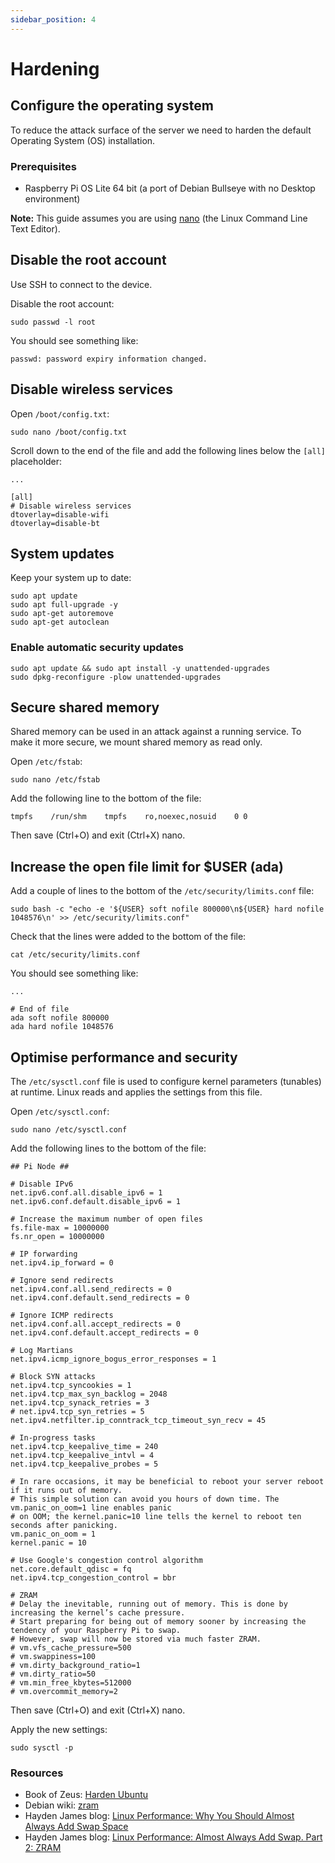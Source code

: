 ```yaml
---
sidebar_position: 4
---
```


# Hardening

## Configure the operating system

To reduce the attack surface of the server we need to harden the default Operating System (OS) installation.

### Prerequisites

- Raspberry Pi OS Lite 64 bit (a port of Debian Bullseye with no Desktop environment)

**Note:** This guide assumes you are using <a href="https://www.nano-editor.org/" target="_blank">nano</a> (the Linux Command Line Text Editor).

## Disable the root account

Use SSH to connect to the device.

Disable the root account:

```
sudo passwd -l root
```

You should see something like:

```
passwd: password expiry information changed.
```

## Disable wireless services

Open `/boot/config.txt`:

```
sudo nano /boot/config.txt
```

Scroll down to the end of the file and add the following lines below the `[all]` placeholder:

```
...

[all]
# Disable wireless services
dtoverlay=disable-wifi
dtoverlay=disable-bt
```

## System updates

Keep your system up to date:

```
sudo apt update
sudo apt full-upgrade -y
sudo apt-get autoremove
sudo apt-get autoclean
```

### Enable automatic security updates

```
sudo apt update && sudo apt install -y unattended-upgrades
sudo dpkg-reconfigure -plow unattended-upgrades
```

## Secure shared memory

Shared memory can be used in an attack against a running service. To make it more secure, we mount shared memory as 
read only. 

Open `/etc/fstab`:

```
sudo nano /etc/fstab
```

Add the following line to the bottom of the file:

```
tmpfs    /run/shm    tmpfs    ro,noexec,nosuid    0 0
```

Then save (Ctrl+O) and exit (Ctrl+X) nano.

## Increase the open file limit for $USER (ada)

Add a couple of lines to the bottom of the `/etc/security/limits.conf` file:

```
sudo bash -c "echo -e '${USER} soft nofile 800000\n${USER} hard nofile 1048576\n' >> /etc/security/limits.conf"
```

Check that the lines were added to the bottom of the file:

```
cat /etc/security/limits.conf
```

You should see something like:

```
...

# End of file
ada soft nofile 800000
ada hard nofile 1048576
```

## Optimise performance and security

The `/etc/sysctl.conf` file is used to configure kernel parameters (tunables) at runtime. Linux reads and applies the 
settings from this file.

Open `/etc/sysctl.conf`:

```
sudo nano /etc/sysctl.conf
```

Add the following lines to the bottom of the file:

```
## Pi Node ##

# Disable IPv6
net.ipv6.conf.all.disable_ipv6 = 1
net.ipv6.conf.default.disable_ipv6 = 1

# Increase the maximum number of open files
fs.file-max = 10000000
fs.nr_open = 10000000

# IP forwarding
net.ipv4.ip_forward = 0

# Ignore send redirects
net.ipv4.conf.all.send_redirects = 0
net.ipv4.conf.default.send_redirects = 0

# Ignore ICMP redirects
net.ipv4.conf.all.accept_redirects = 0
net.ipv4.conf.default.accept_redirects = 0

# Log Martians
net.ipv4.icmp_ignore_bogus_error_responses = 1

# Block SYN attacks
net.ipv4.tcp_syncookies = 1
net.ipv4.tcp_max_syn_backlog = 2048
net.ipv4.tcp_synack_retries = 3
# net.ipv4.tcp_syn_retries = 5
net.ipv4.netfilter.ip_conntrack_tcp_timeout_syn_recv = 45

# In-progress tasks
net.ipv4.tcp_keepalive_time = 240
net.ipv4.tcp_keepalive_intvl = 4
net.ipv4.tcp_keepalive_probes = 5

# In rare occasions, it may be beneficial to reboot your server reboot if it runs out of memory.
# This simple solution can avoid you hours of down time. The vm.panic_on_oom=1 line enables panic
# on OOM; the kernel.panic=10 line tells the kernel to reboot ten seconds after panicking.
vm.panic_on_oom = 1
kernel.panic = 10

# Use Google's congestion control algorithm
net.core.default_qdisc = fq
net.ipv4.tcp_congestion_control = bbr

# ZRAM
# Delay the inevitable, running out of memory. This is done by increasing the kernel’s cache pressure.
# Start preparing for being out of memory sooner by increasing the tendency of your Raspberry Pi to swap. 
# However, swap will now be stored via much faster ZRAM.
# vm.vfs_cache_pressure=500
# vm.swappiness=100
# vm.dirty_background_ratio=1
# vm.dirty_ratio=50
# vm.min_free_kbytes=512000
# vm.overcommit_memory=2
```

Then save (Ctrl+O) and exit (Ctrl+X) nano.

Apply the new settings:

```
sudo sysctl -p
```

### Resources
* Book of Zeus: [Harden Ubuntu](https://bookofzeus.com/harden-ubuntu/hardening/sysctl-conf/)
* Debian wiki: [zram](https://wiki.debian.org/ZRam)
* Hayden James blog: [Linux Performance: Why You Should Almost Always Add Swap Space](https://haydenjames.io/linux-performance-almost-always-add-swap-space/)
* Hayden James blog: [Linux Performance: Almost Always Add Swap. Part 2: ZRAM](https://haydenjames.io/linux-performance-almost-always-add-swap-part2-zram/)
